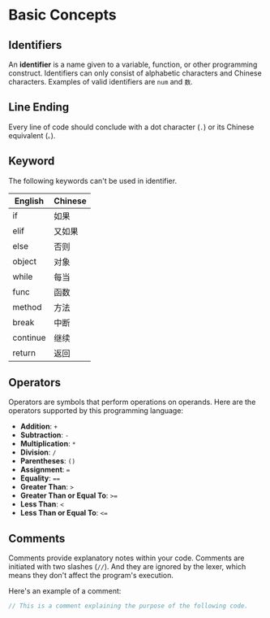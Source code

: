 # Basic Concepts

## Identifiers

An **identifier** is a name given to a variable, function, or other programming construct.
Identifiers can only consist of alphabetic characters and Chinese characters. Examples of valid identifiers are `num` and `数`.

## Line Ending

Every line of code should conclude with a dot character (`.`) or its Chinese equivalent (`。`).

## Keyword

The following keywords can't be used in identifier.

| English  | Chinese |
|----------|---------|
| if       | 如果    |
| elif     | 又如果  |
| else     | 否则    |
| object   | 对象    |
| while    | 每当    |
| func     | 函数    |
| method   | 方法    |
| break    | 中断    |
| continue | 继续    |
| return   | 返回    |

## Operators

Operators are symbols that perform operations on operands. Here are the operators supported by this programming language:

- **Addition**: `+`
- **Subtraction**: `-`
- **Multiplication**: `*`
- **Division**: `/`
- **Parentheses**: `()`
- **Assignment**: `=`
- **Equality**: `==`
- **Greater Than**: `>`
- **Greater Than or Equal To**: `>=`
- **Less Than**: `<`
- **Less Than or Equal To**: `<=`

## Comments

Comments provide explanatory notes within your code.
Comments are initiated with two slashes (`//`).
And they are ignored by the lexer, which means they don't affect the program's execution.

Here's an example of a comment:

```c
// This is a comment explaining the purpose of the following code.
```
